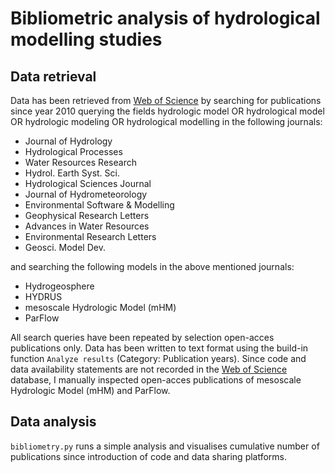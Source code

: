 # Bibliometric analysis of hydrological modelling studies

## Data retrieval

Data has been retrieved from [Web of Science](https://www.webofscience.com/) by searching for publications since year 2010 querying the fields
hydrologic model OR hydrological model OR hydrologic modeling OR hydrological modelling in the following journals:

- Journal of Hydrology
- Hydrological Processes  
- Water Resources Research  
- Hydrol. Earth Syst. Sci.  
- Hydrological Sciences Journal  
- Journal of Hydrometeorology  
- Environmental Software & Modelling  
- Geophysical Research Letters  
- Advances in Water Resources  
- Environmental Research Letters  
- Geosci. Model Dev.

and searching the following models in the above mentioned journals:
- Hydrogeosphere
- HYDRUS
- mesoscale Hydrologic Model (mHM)
- ParFlow

All search queries have been repeated by selection open-acces publications only. Data has been written to text format using the build-in function `Analyze results` (Category: Publication years).
Since code and data availability statements are not recorded in the [Web of Science](https://www.webofscience.com/) database, I manually
inspected open-acces publications of mesoscale Hydrologic Model (mHM)
and ParFlow.

## Data analysis

`bibliometry.py` runs a simple analysis and visualises cumulative
number of publications since introduction of code and data sharing platforms.